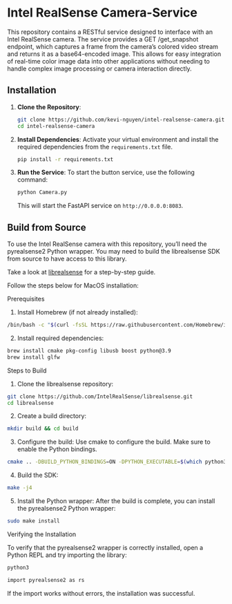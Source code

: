 # Intel RealSense Camera-Service
This repository contains a RESTful service designed to interface with an Intel RealSense camera. The service provides a GET /get_snapshot endpoint, which captures a frame from the camera’s colored video stream and returns it as a base64-encoded image. This allows for easy integration of real-time color image data into other applications without needing to handle complex image processing or camera interaction directly.

## Installation

1. **Clone the Repository**:
   ```bash
   git clone https://github.com/kevi-nguyen/intel-realsense-camera.git
   cd intel-realsense-camera
   ```

2. **Install Dependencies**:
   Activate your virtual environment and install the required dependencies from the `requirements.txt` file.
   ```bash
   pip install -r requirements.txt
   ```

4. **Run the Service**:
   To start the button service, use the following command:
   ```bash
   python Camera.py
   ```
   This will start the FastAPI service on `http://0.0.0.0:8083`.

## Build from Source

To use the Intel RealSense camera with this repository, you’ll need the pyrealsense2 Python wrapper. 
You may need to build the librealsense SDK from source to have access to this library.

Take a look at [librealsense](https://github.com/IntelRealSense/librealsense) for a step-by-step guide.

Follow the steps below for MacOS installation:

Prerequisites

1.	Install Homebrew (if not already installed):
   ```bash
   /bin/bash -c "$(curl -fsSL https://raw.githubusercontent.com/Homebrew/install/HEAD/install.sh)"
   ```


2.	Install required dependencies:
   ```bash
   brew install cmake pkg-config libusb boost python@3.9
   brew install glfw
   ```


Steps to Build

1.	Clone the librealsense repository:

   ```bash
   git clone https://github.com/IntelRealSense/librealsense.git
   cd librealsense
   ```

2.	Create a build directory:

   ```bash
   mkdir build && cd build
   ```

3.	Configure the build:
Use cmake to configure the build. Make sure to enable the Python bindings.

   ```bash
   cmake .. -DBUILD_PYTHON_BINDINGS=ON -DPYTHON_EXECUTABLE=$(which python3)
   ```

4.	Build the SDK:

   ```bash
   make -j4
   ```

5.	Install the Python wrapper:
After the build is complete, you can install the pyrealsense2 Python wrapper:

   ```bash
   sudo make install
   ```

Verifying the Installation

To verify that the pyrealsense2 wrapper is correctly installed, open a Python REPL and try importing the library:

   ```bash
   python3
   ```

   ```bash
   import pyrealsense2 as rs
   ```

If the import works without errors, the installation was successful.


